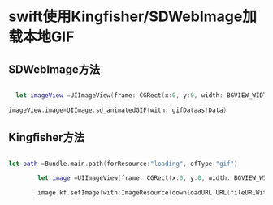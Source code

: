 # swift使用Kingfisher/SDWebImage加载本地GIF

## SDWebImage方法

``` swift

  let imageView =UIImageView(frame: CGRect(x:0, y:0, width: BGVIEW_WIDTH, height: BGVIEW_WIDTH))

imageView.image=UIImage.sd_animatedGIF(with: gifDataas!Data)

```

## Kingfisher方法

``` swift

let path =Bundle.main.path(forResource:"loading", ofType:"gif")

        let image =UIImageView(frame: CGRect(x:0, y:0, width: BGVIEW_WIDTH, height: BGVIEW_WIDTH))

        image.kf.setImage(with:ImageResource(downloadURL:URL(fileURLWithPath: path!)))

```